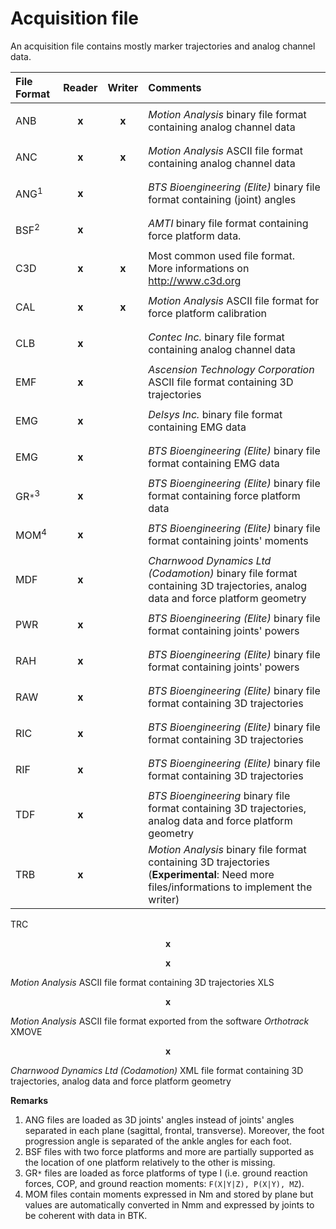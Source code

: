 # Acquisition file #

An acquisition file contains mostly marker trajectories and analog channel data.

| **File Format** | **Reader** | **Writer** | **Comments** |
|:----------------|:-----------|:-----------|:-------------|
| ANB | <p align='center'><b>x</b></p> | <p align='center'><b>x</b></p> | _Motion Analysis_ binary file format containing analog channel data|
| ANC | <p align='center'><b>x</b></p> | <p align='center'><b>x</b></p> | _Motion Analysis_ ASCII file format containing analog channel data|
| ANG<sup>1</sup> | <p align='center'><b>x</b></p> |  | _BTS Bioengineering (Elite)_ binary file format containing (joint) angles|
| BSF<sup>2</sup> | <p align='center'><b>x</b></p> |  | _AMTI_ binary file format containing force platform data.|
| C3D | <p align='center'><b>x</b></p> | <p align='center'><b>x</b></p> | Most common used file format. More informations on http://www.c3d.org |
| CAL | <p align='center'><b>x</b></p> | <p align='center'><b>x</b></p> | _Motion Analysis_ ASCII file format for force platform calibration|
| CLB | <p align='center'><b>x</b></p> |  | _Contec Inc._ binary file format containing analog channel data|
| EMF | <p align='center'><b>x</b></p> |  | _Ascension Technology Corporation_ ASCII file format containing 3D trajectories|
| EMG | <p align='center'><b>x</b></p> |  | _Delsys Inc._ binary file format containing EMG data|
| EMG | <p align='center'><b>x</b></p> |  | _BTS Bioengineering (Elite)_ binary file format containing EMG data|
| GR`*`<sup>3</sup> | <p align='center'><b>x</b></p> |  | _BTS Bioengineering (Elite)_ binary file format containing force platform data|
| MOM<sup>4</sup> | <p align='center'><b>x</b></p> |  | _BTS Bioengineering (Elite)_ binary file format containing joints' moments|
| MDF | <p align='center'><b>x</b></p> |  | _Charnwood Dynamics Ltd (Codamotion)_ binary file format containing 3D trajectories, analog data and force platform geometry|
| PWR | <p align='center'><b>x</b></p> |  | _BTS Bioengineering (Elite)_ binary file format containing joints' powers|
| RAH | <p align='center'><b>x</b></p> |  | _BTS Bioengineering (Elite)_ binary file format containing joints' powers|
| RAW | <p align='center'><b>x</b></p> |  | _BTS Bioengineering (Elite)_ binary file format containing 3D trajectories|
| RIC | <p align='center'><b>x</b></p> |  | _BTS Bioengineering (Elite)_ binary file format containing 3D trajectories|
| RIF | <p align='center'><b>x</b></p> |  | _BTS Bioengineering (Elite)_ binary file format containing 3D trajectories|
| TDF | <p align='center'><b>x</b></p> |  | _BTS Bioengineering_ binary file format containing 3D trajectories, analog data and force platform geometry |
| TRB | <p align='center'><b>x</b></p> |  | _Motion Analysis_ binary file format containing 3D trajectories <br>(<b>Experimental</b>: Need more files/informations to implement the writer) <br>
<tr><td> TRC </td><td> <p align='center'><b>x</b></p> </td><td> <p align='center'><b>x</b></p> </td><td> <i>Motion Analysis</i> ASCII file format containing 3D trajectories </td></tr>
<tr><td> XLS </td><td> <p align='center'><b>x</b></p> </td><td>  </td><td> <i>Motion Analysis</i> ASCII file format exported from the software <i>Orthotrack</i> </td></tr>
<tr><td> XMOVE </td><td> <p align='center'><b>x</b></p> </td><td>  </td><td> <i>Charnwood Dynamics Ltd (Codamotion)</i> XML file format containing 3D trajectories, analog data and force platform geometry</td></tr></tbody></table>

<b>Remarks</b>
<ol><li>ANG files are loaded as 3D joints' angles instead of joints' angles separated in each plane (sagittal, frontal, transverse). Moreover, the foot progression angle is separated of the ankle angles for each foot.<br>
</li><li>BSF files with two force platforms and more are partially supported as the location of one platform relatively to the other is missing.<br>
</li><li>GR<code>*</code> files are loaded as force platforms of type I (i.e. ground reaction forces, COP, and ground reaction moments: <code>F(X|Y|Z), P(X|Y), MZ</code>).<br>
</li><li>MOM files contain moments expressed in Nm and stored by plane but values are automatically converted in Nmm and expressed by joints to be coherent with data in BTK.